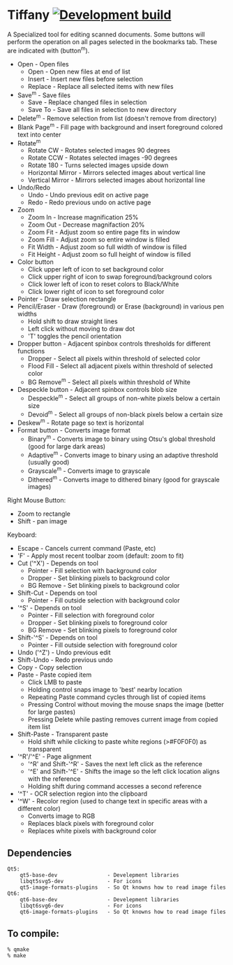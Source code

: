 # Tiffany [![Development build](https://github.com/crwolff/Tiffany/actions/workflows/build_all.yml/badge.svg)](https://github.com/crwolff/Tiffany/actions/workflows/build_all.yml)


A Specialized tool for editing scanned documents. Some buttons will perform the operation
on all pages selected in the bookmarks tab. These are indicated with (button<sup>m</sup>).

* Open - Open files
    * Open - Open new files at end of list
    * Insert - Insert new files before selection
    * Replace - Replace all selected items with new files
* Save<sup>m</sup> - Save files
    * Save - Replace changed files in selection
    * Save To -  Save all files in selection to new directory
* Delete<sup>m</sup> - Remove selection from list (doesn't remove from directory)
* Blank Page<sup>m</sup> - Fill page with background and insert foreground colored text into center
* Rotate<sup>m</sup>
    * Rotate CW - Rotates selected images 90 degrees
    * Rotate CCW - Rotates selected images -90 degrees
    * Rotate 180 - Turns selected images upside down
    * Horizontal Mirror - Mirrors selected images about vertical line
    * Vertical Mirror - Mirrors selected images about horizontal line
* Undo/Redo
    * Undo - Undo previous edit on active page
    * Redo - Redo previous undo on active page
* Zoom
    * Zoom In - Increase magnification 25%
    * Zoom Out - Decrease magnifaction 20%
    * Zoom Fit - Adjust zoom so entire page fits in window
    * Zoom Fill - Adjust zoom so entire window is filled
    * Fit Width - Adjust zoom so full width of window is filled
    * Fit Height - Adjust zoom so full height of window is filled
* Color button
    * Click upper left of icon to set background color
    * Click upper right of icon to swap foreground/background colors
    * Click lower left of icon to reset colors to Black/White
    * Click lower right of icon to set foreground color
* Pointer - Draw selection rectangle
* Pencil/Eraser - Draw (foreground) or Erase (background) in various pen widths
    * Hold shift to draw straight lines
    * Left click without moving to draw dot
    * 'T' toggles the pencil orientation
* Dropper button - Adjacent spinbox controls thresholds for different functions
    * Dropper - Select all pixels within threshold of selected color
    * Flood Fill - Select all adjacent pixels within threshold of selected color
    * BG Remove<sup>m</sup> - Select all pixels within threshold of White
* Despeckle button - Adjacent spinbox controls blob size
    * Despeckle<sup>m</sup> - Select all groups of non-white pixels below a certain size
    * Devoid<sup>m</sup> - Select all groups of non-black pixels below a certain size
* Deskew<sup>m</sup> - Rotate page so text is horizontal
* Format button - Converts image format
    * Binary<sup>m</sup> - Converts image to binary using Otsu's global threshold (good for large dark areas)
    * Adaptive<sup>m</sup> - Converts image to binary using an adaptive threshold (usually good)
    * Grayscale<sup>m</sup> - Converts image to grayscale
    * Dithered<sup>m</sup> - Converts image to dithered binary (good for grayscale images)

Right Mouse Button:
* Zoom to rectangle
* Shift - pan image

Keyboard:
* Escape - Cancels current command (Paste, etc)
* 'F' - Apply most recent toolbar zoom (default: zoom to fit)
* Cut ('^X') - Depends on tool
    * Pointer - Fill selection with background color
    * Dropper - Set blinking pixels to background color
    * BG Remove - Set blinking pixels to background color
* Shift-Cut - Depends on tool
    * Pointer - Fill outside selection with background color
* '^S' - Depends on tool
    * Pointer - Fill selection with foreground color
    * Dropper - Set blinking pixels to foreground color
    * BG Remove - Set blinking pixels to foreground color
* Shift-'^S' - Depends on tool
    * Pointer - Fill outside selection with foreground color
* Undo ('^Z') - Undo previous edit
* Shift-Undo - Redo previous undo
* Copy - Copy selection
* Paste - Paste copied item
    * Click LMB to paste 
    * Holding control snaps image to 'best' nearby location
    * Repeating Paste command cycles through list of copied items
    * Pressing Control without moving the mouse snaps the image (better for large pastes)
    * Pressing Delete while pasting removes current image from copied item list
* Shift-Paste - Transparent paste
    * Hold shift while clicking to paste white regions (\>#F0F0F0) as transparent
* '^R'/'^E' - Page alignment
    * '^R' and Shift-'^R' - Saves the next left click as the reference
    * '^E' and Shift-'^E' - Shifts the image so the left click location aligns with the reference
    * Holding shift during command accesses a second reference
* '^T' - OCR selection region into the clipboard
* '^W' - Recolor region (used to change text in specific areas with a different color)
    * Converts image to RGB
    * Replaces black pixels with foreground color
    * Replaces white pixels with background color

## Dependencies
```
Qt5:
    qt5-base-dev                - Develepment libraries
    libqt5svg5-dev              - For icons
    qt5-image-formats-plugins   - So Qt knowns how to read image files
Qt6:
    qt6-base-dev                - Develepment libraries
    libqt6svg6-dev              - For icons
    qt6-image-formats-plugins   - So Qt knowns how to read image files
```

## To compile:
```
% qmake
% make
```
